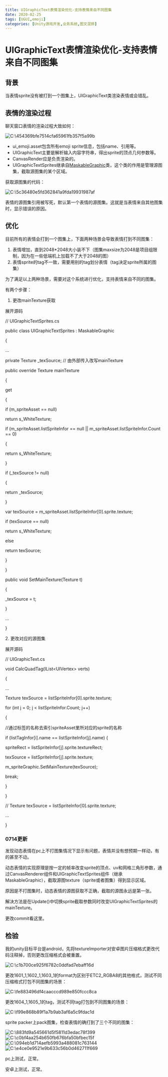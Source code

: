 ```yaml
---
title: UIGraphicText表情渲染优化-支持表情来自不同图集
date: 2020-02-25
tags: [UGUI,emoji]
categories: [Unity游戏开发,业务系统,图文混排]
---
```


<!-- more -->


# UIGraphicText表情渲染优化-支持表情来自不同图集

## 背景

当表情sprite没有被打到一个图集上，UIGraphicText类渲染表情或会错乱。

## 表情的渲染过程

聊天窗口表情的渲染过程大致如何：

![C:\\454369bfe7514cfa65961fb357f5a99b](UGUIText组件实现图文混排——项目优化/620aa9915773654e87c2ed8201b32736.png)

-   ui_emoji.asset包含所有emoji sprite信息，包括name、引用等。
-   UIGraphicText主要是解析输入内容字符串，得出sprite的顶点几何参数等。
-   CanvasRender应是负责渲染的。
-   UIGraphicTextSprites继承自[MaskableGraphic](https://docs.unity.cn/cn/current/ScriptReference/UI.MaskableGraphic.html)类，这个类的作用是管理源图集，截取源图集的某个区域。

获取源图集的代码：

![C:\\5c36480e5fd362841a9fda19931987af](UGUIText组件实现图文混排——项目优化/78a230605169741abf7b42ea9cf32942.tmp)

表情的源图集引用被写死，默认第一个表情的源图集。这就是当表情来自其他图集时，显示错误的原因。

## 优化

目前所有的表情会打到一个图集上，下面两种场景会导致表情打到不同图集：

1.  表情增加，直到2048\*2048大小装不下（图集maxsize为2048是项目组限制，因为在一些低端机上加载不了大于2048的图）
2.  表情sprite的tag不一致，需要用别的tag划分表情（tag决定sprite所属的图集）

为了满足以上两种场景，需要对这个系统进行优化，支持表情来自不同的图集。

有两个步骤：

1.  更改mainTexture获取

展开源码

// UIGraphicTextSprites.cs

public class UIGraphicTextSprites : MaskableGraphic

{

...

private Texture \_texSource; // 由外部传入改写mainTexture

public override Texture mainTexture

{

get

{

if (m_spriteAsset == null)

return s_WhiteTexture;

if (m_spriteAsset.listSpriteInfor == null \|\| m_spriteAsset.listSpriteInfor.Count == 0)

{

return s_WhiteTexture;

}

if (_texSource != null)

{

return \_texSource;

}

var texSource = m_spriteAsset.listSpriteInfor[0].sprite.texture;

if (texSource == null)

return s_WhiteTexture;

else

return texSource;

}

}

public void SetMainTexture(Texture t)

{

\_texSource = t;

}

...

}

2\. 更改对应的源图集

展开源码

// UIGraphicText.cs

void CalcQuadTag(IList\<UIVertex\> verts)

{

...

Texture texSource = listSpriteInfor[0].sprite.texture;

for (int j = 0; j \< listSpriteInfor.Count; j++)

{

//通过标签的名称去索引spriteAsset里所对应的sprite的名称

if (listTagInfor[i].name == listSpriteInfor[j].name) {

spriteRect = listSpriteInfor[j].sprite.textureRect;

texSource = listSpriteInfor[j].sprite.texture;

m_spriteGraphic.SetMainTexture(texSource);

break;

}

}

// Texture texSource = listSpriteInfor[0].sprite.texture;

...

}


### 0714更新

发现动态表情在pc上不打图集情况下显示有问题，表情并没有想预期一样动，有的甚至不动。

动态表情的实现原理是按一定的帧率改变sprite的顶点、uv和网格三角形参数，通过CanvasRenderer组件和UIGraphicTextSprites组件（继承MaskableGraphic），截取源图texture（sprite或者图集）得到显示区域。

原因是不打图集时，动态表情的源图获取不正确，截取的源图永远是第一张。

解决方法是在Update()中切换sprite截取参数同时改变UIGraphicTextSprites的mainTexture。

更改commit看这里。

## 检验

我的unity目标平台是android，先将textureImporter对安卓图片压缩格式更改代码注释掉，否则更改压缩格式会被重置。

![C:\\c1b700ce925f6782c0ddfad7ebaff16d](UGUIText组件实现图文混排——项目优化/3dbde81dd90a3504f493adc0aeb348f5.tmp)

更改1601_1,1602_1,1603_1的format为区别于ETC2_RGBA8的其他格式，测试不同压缩格式打包不同图集的场景：

![C:\\fe883496df4caacccd989e850fccc8ca](UGUIText组件实现图文混排——项目优化/03742e0b64e62e87941c5ff8441ee88a.tmp)

更改1604_1,1605_1的tag，测试不同tag打包到不同图集的场景：

![C:\\f99e868b89f1a7b9ab3af6a5c9fdac1d](UGUIText组件实现图文混排——项目优化/c9e62ff06615ff8ab9ab1b914721f146.tmp)

sprite packer上pack图集，检查表情的确打到了三个不同的图集：

![C:\\883fd9a545661d5f5811d3edac78f399](UGUIText组件实现图文混排——项目优化/10e1096586b53ed9f944e9d5101c4241.tmp)![C:\\c0bf4aa254b650fb676bfa50bfbec15f](UGUIText组件实现图文混排——项目优化/dc44a3625ccf585467173a0f9a8e574f.tmp) ![C:\\094eb1d714aefb5993a488081c763144](UGUIText组件实现图文混排——项目优化/1b0894421887907ac78332cb31b81eca.tmp) ![C:\\e4ce0e9521e9b633c56b0d462711f669](UGUIText组件实现图文混排——项目优化/ceb2cc566e9ddb1db29fc8a826ecd3a1.tmp)

pc上测试，正常。

安卓上测试，正常。
